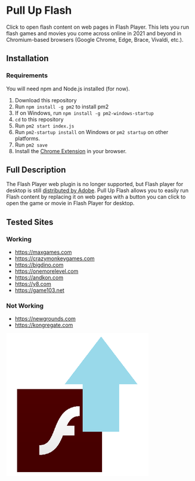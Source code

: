 # Pull Up Flash

Click to open flash content on web pages in Flash Player. This lets you run flash games and movies you come across online in 2021 and beyond in Chromium-based browsers (Google Chrome, Edge, Brace, Vivaldi, etc.).

## Installation

### Requirements

You will need npm and Node.js installed (for now).

1. Download this repository
2. Run `npm install -g pm2` to install pm2
3. If on Windows, run `npm install -g pm2-windows-startup`
4. `cd` to this repository
5. Run `pm2 start index.js` 
6. Run `pm2-startup install` on Windows or `pm2 startup` on other platforms.
7. Run `pm2 save`
8. Install the [Chrome Extension](https://github.com/jamesgrams/pull-up-flash-extension) in your browser.

## Full Description

The Flash Player web plugin is no longer supported, but Flash player for desktop is still [distributed by Adobe](https://www.adobe.com/support/flashplayer/debug_downloads.html). Pull Up Flash allows you to easily run Flash content by replacing it on web pages with a button you can click to open the game or movie in Flash Player for desktop.

## Tested Sites

### Working
* https://maxgames.com
* https://crazymonkeygames.com
* https://bigdino.com
* https://onemorelevel.com
* https://andkon.com
* https://y8.com
* https://game103.net

### Not Working
* https://newgrounds.com
* https://kongregate.com

![Pull Up Flash Logo](./assets/logo.png)